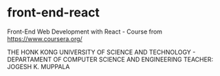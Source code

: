 # front-end-react
Front-End Web Development with React - Course from https://www.coursera.org/

THE HONK KONG UNIVERSITY OF SCIENCE AND TECHNOLOGY - DEPARTAMENT OF COMPUTER SCIENCE AND ENGINEERING 
TEACHER: JOGESH K. MUPPALA
